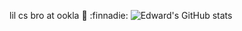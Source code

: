 lil cs bro at ookla :bear: :finnadie:
![Edward's GitHub stats](https://github-readme-stats.vercel.app/api?username=EdwardoSunny&show_icons=true)
